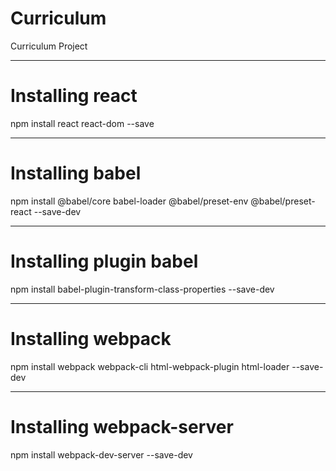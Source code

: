 # Curriculum
Curriculum Project

*************************************************
# Installing react 
npm install react react-dom --save
***********************************************
# Installing babel
npm install @babel/core babel-loader @babel/preset-env @babel/preset-react --save-dev
**************************************************
# Installing plugin babel
 npm install babel-plugin-transform-class-properties --save-dev

************************************************
# Installing webpack
npm install webpack webpack-cli html-webpack-plugin html-loader --save-dev

******************************************************
# Installing webpack-server
 npm install webpack-dev-server --save-dev



